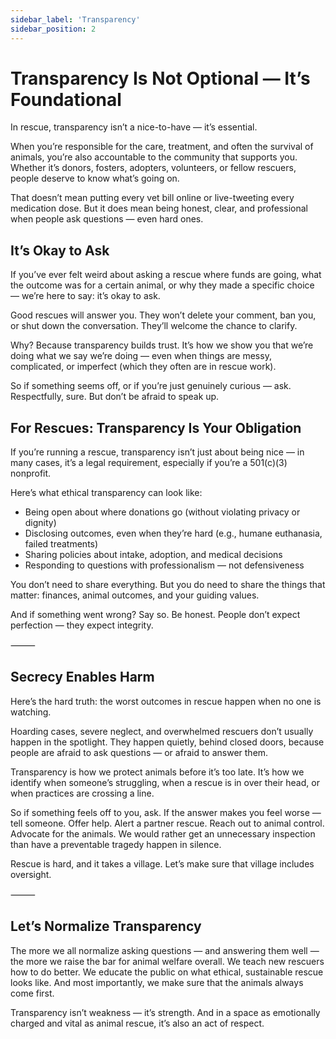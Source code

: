 ```yaml
---
sidebar_label: 'Transparency'
sidebar_position: 2
---
```


# Transparency Is Not Optional — It’s Foundational

In rescue, transparency isn’t a nice-to-have — it’s essential.

When you’re responsible for the care, treatment, and often the survival of animals, you’re also accountable to the community that supports you. Whether it’s donors, fosters, adopters, volunteers, or fellow rescuers, people deserve to know what’s going on.

That doesn’t mean putting every vet bill online or live-tweeting every medication dose. But it does mean being honest, clear, and professional when people ask questions — even hard ones.

<!-- truncate -->


## It’s Okay to Ask

If you’ve ever felt weird about asking a rescue where funds are going, what the outcome was for a certain animal, or why they made a specific choice — we’re here to say: it’s okay to ask.

Good rescues will answer you. They won’t delete your comment, ban you, or shut down the conversation. They’ll welcome the chance to clarify.

Why? Because transparency builds trust. It’s how we show you that we’re doing what we say we’re doing — even when things are messy, complicated, or imperfect (which they often are in rescue work).

So if something seems off, or if you’re just genuinely curious — ask. Respectfully, sure. But don’t be afraid to speak up.

##  For Rescues: Transparency Is Your Obligation

If you’re running a rescue, transparency isn’t just about being nice — in many cases, it’s a legal requirement, especially if you’re a 501(c)(3) nonprofit.

Here’s what ethical transparency can look like:
- Being open about where donations go (without violating privacy or dignity)
- Disclosing outcomes, even when they’re hard (e.g., humane euthanasia, failed treatments)
- Sharing policies about intake, adoption, and medical decisions
- Responding to questions with professionalism — not defensiveness

You don’t need to share everything. But you do need to share the things that matter: finances, animal outcomes, and your guiding values.

And if something went wrong? Say so. Be honest. People don’t expect perfection — they expect integrity.

⸻

##  Secrecy Enables Harm

Here’s the hard truth: the worst outcomes in rescue happen when no one is watching.

Hoarding cases, severe neglect, and overwhelmed rescuers don’t usually happen in the spotlight. They happen quietly, behind closed doors, because people are afraid to ask questions — or afraid to answer them.

Transparency is how we protect animals before it’s too late. It’s how we identify when someone’s struggling, when a rescue is in over their head, or when practices are crossing a line.

So if something feels off to you, ask. If the answer makes you feel worse — tell someone. Offer help. Alert a partner rescue. Reach out to animal control. Advocate for the animals. We would rather get an unnecessary inspection than have a preventable tragedy happen in silence.

Rescue is hard, and it takes a village. Let’s make sure that village includes oversight.

⸻

## Let’s Normalize Transparency

The more we all normalize asking questions — and answering them well — the more we raise the bar for animal welfare overall. We teach new rescuers how to do better. We educate the public on what ethical, sustainable rescue looks like. And most importantly, we make sure that the animals always come first.

Transparency isn’t weakness — it’s strength. And in a space as emotionally charged and vital as animal rescue, it’s also an act of respect.
